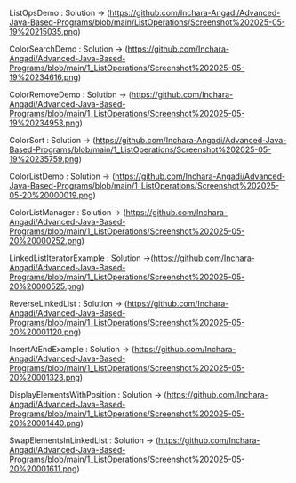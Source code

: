 ListOpsDemo : 
Solution -> (https://github.com/Inchara-Angadi/Advanced-Java-Based-Programs/blob/main/ListOperations/Screenshot%202025-05-19%20215035.png)

  

ColorSearchDemo :
Solution -> (https://github.com/Inchara-Angadi/Advanced-Java-Based-Programs/blob/main/1_ListOperations/Screenshot%202025-05-19%20234616.png)



ColorRemoveDemo : 
Solution -> (https://github.com/Inchara-Angadi/Advanced-Java-Based-Programs/blob/main/1_ListOperations/Screenshot%202025-05-19%20234953.png)



ColorSort : 
Solution -> (https://github.com/Inchara-Angadi/Advanced-Java-Based-Programs/blob/main/1_ListOperations/Screenshot%202025-05-19%20235759.png)


ColorListDemo : 
Solution -> (https://github.com/Inchara-Angadi/Advanced-Java-Based-Programs/blob/main/1_ListOperations/Screenshot%202025-05-20%20000019.png)


ColorListManager : 
Solution -> (https://github.com/Inchara-Angadi/Advanced-Java-Based-Programs/blob/main/1_ListOperations/Screenshot%202025-05-20%20000252.png)

LinkedListIteratorExample : 
Solution ->(https://github.com/Inchara-Angadi/Advanced-Java-Based-Programs/blob/main/1_ListOperations/Screenshot%202025-05-20%20000525.png)



ReverseLinkedList :
Solution -> (https://github.com/Inchara-Angadi/Advanced-Java-Based-Programs/blob/main/1_ListOperations/Screenshot%202025-05-20%20001120.png)



InsertAtEndExample :
Solution -> (https://github.com/Inchara-Angadi/Advanced-Java-Based-Programs/blob/main/1_ListOperations/Screenshot%202025-05-20%20001323.png)



DisplayElementsWithPosition : 
Solution -> (https://github.com/Inchara-Angadi/Advanced-Java-Based-Programs/blob/main/1_ListOperations/Screenshot%202025-05-20%20001440.png)

SwapElementsInLinkedList :
Solution -> (https://github.com/Inchara-Angadi/Advanced-Java-Based-Programs/blob/main/1_ListOperations/Screenshot%202025-05-20%20001611.png)
